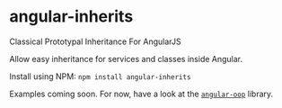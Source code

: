 # angular-inherits
Classical Prototypal Inheritance For AngularJS

Allow easy inheritance for services and classes inside Angular.

Install using NPM: `npm install angular-inherits`

Examples coming soon.  For now, have a look at the [`angular-oop`](http://github.com/createvibe/angular-oop) library.